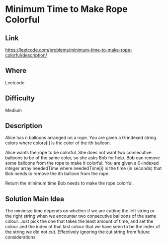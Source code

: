 # Minimum Time to Make Rope Colorful

## Link
https://leetcode.com/problems/minimum-time-to-make-rope-colorful/description/

## Where
Leetcode

## Difficulty
Medium

## Description
Alice has n balloons arranged on a rope. You are given a 0-indexed string colors where colors[i] is the color of the ith balloon.

Alice wants the rope to be colorful. She does not want two consecutive balloons to be of the same color, so she asks Bob for help. Bob can remove some balloons from the rope to make it colorful. You are given a 0-indexed integer array neededTime where neededTime[i] is the time (in seconds) that Bob needs to remove the ith balloon from the rope.

Return the minimum time Bob needs to make the rope colorful.

## Solution Main Idea
The minimize time depends on whether if we are cutting the left string or the right string when we encounter two consecutive balloons of the same colour. Just pick the one that takes the least amount of time, and set the colour and the index of that last colour that we have seen to be the index of the string we did not cut. Effectively ignoring the cut string from future considerations

